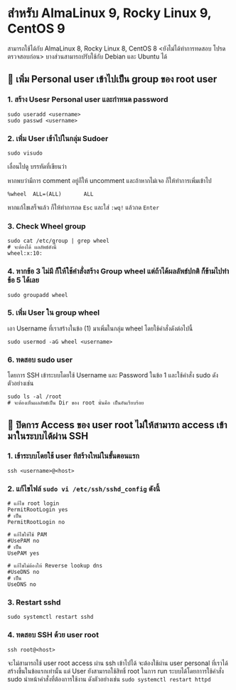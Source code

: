 # สำหรับ AlmaLinux 9, Rocky Linux 9, CentOS 9
สามารถใช้ได้กับ AlmaLinux 8, Rocky Linux 8, CentOS 8 <ยังไม่ได้ทำการทดสอบ โปรดตรวจสอบก่อน>
บางส่วนสามารถปรับใช้กับ Debian และ Ubuntu ได้

## 📑 เพิ่ม Personal user เข้าไปเป็น group ของ root user
### 1. สร้าง Usesr Personal user และกำหนด password
```
sudo useradd <username>
sudo passwd <username>
```

### 2. เพิ่ม User เข้าไปในกลุ่ม Sudoer
```
sudo visudo
```

เลื่อนไปดู บรรทัดที่เขียนว่า

หากพบว่ามีการ comment อยู่ก็ให้ uncomment และถ้าหากไม่เจอ ก็ให้ทำการเพิ่มเข้าไป
```
%wheel  ALL=(ALL)       ALL
```

หากแก้ไขเสร็จแล้ว ก็ให้ทำการกด `Esc` และใส่ `:wq!` แล้วกด `Enter`

### 3. Check Wheel group
```
sudo cat /etc/group | grep wheel
# จะต้องได้ ผลลัพธ์ดังนี้
wheel:x:10:
```

### 4. หากข้อ 3 ไม่มี ก็ให้ใช้คำสั่งสร้าง Group wheel แต่ถ้าได้ผลลัพธ์ปกติ ก็ข้ามไปทำข้อ 5 ได้เลย
```
sudo groupadd wheel
```

### 5. เพิ่ม User ใน group wheel

เอา Username ที่เราสร้างในข้อ (1) มาเพิ่มในกลุ่ม wheel โดยใช้คำสั่งดังต่อไปนี้
```
sudo usermod -aG wheel <username>
```


### 6. ทดสอบ sudo user
โดยการ SSH เข้าระบบโดยใช้ Username และ Password ในข้อ 1 และใช้คำสั่ง sudo ดังตัวอย่างเช่น
```
sudo ls -al /root
# จะต้องเห็นผลลัพธ์เป็น Dir ของ root นั่นคือ เป็นอันเรียบร้อย
```


## 📑 ปิดการ Access ของ user root ไม่ให้สามารถ access เข้ามาในระบบได้ผ่าน SSH
### 1. เข้าระบบโดยใช้ user ทีสร้างใหม่ในขั้นตอนแรก
```
ssh <username>@<host>
```

### 2. แก้ไขไฟล์ `sudo vi /etc/ssh/sshd_config` ดังนี้
```
# แก้ไข root login 
PermitRootLogin yes
# เป็น 
PermitRootLogin no

# แก้ไขให้ใช้ PAM
#UsePAM no
# เป็น
UsePAM yes

# แก้ไขไม่ต้องให้ Reverse lookup dns
#UseDNS no
# เป็น
UseDNS no
```

### 3. Restart sshd
```
sudo systemctl restart sshd
```

### 4. ทดสอบ SSH ด้วย user root
```
ssh root@<host>
```

จะไม่สามารถใช้ user root access ผ่าน ssh เข้าไปได้ จะต้องใช้ผ่าน user personal ที่เราได้สร้างขึ้นในข้อแรกเท่านั้น
แต่ User ยังสามารถใช้สิทธิ์ root ในการ run ระบบได้โดยกาารใช้คำสั่ง sudo นำหน้าคำสั่งที่ต้องการใช้งาน ดังตัวอย่างเช่น `sudo systemctl restart httpd` 